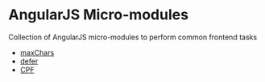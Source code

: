 # AngularJS Micro-modules

Collection of AngularJS micro-modules to perform common frontend tasks

- [maxChars](https://raw.github.com/darlanalves/ng-modules/master/max-chars/maxChars.js)
- [defer](https://raw.github.com/darlanalves/ng-modules/master/defer/defer.js)
- [CPF](https://raw.github.com/darlanalves/ng-modules/master/CPF/CPF.js)
